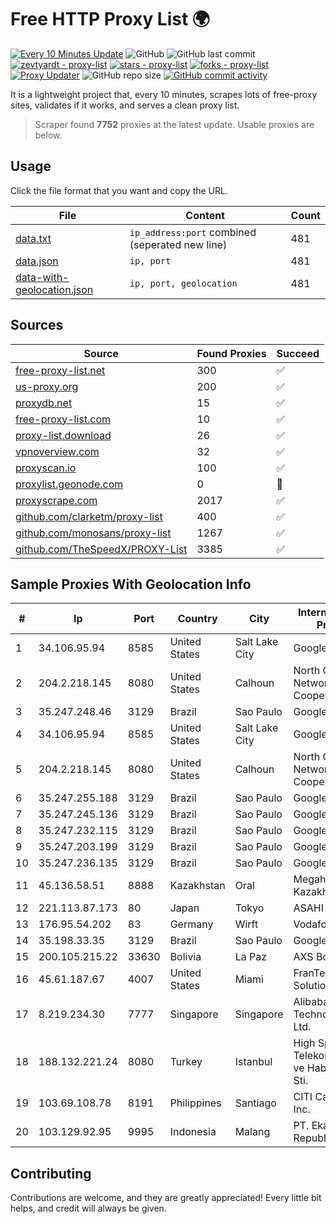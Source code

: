 
# Free HTTP Proxy List 🌍

[![Every 10 Minutes Update](https://github.com/mertguvencli/http-proxy-list/actions/workflows/main.yml/badge.svg?branch=main)](https://github.com/mertguvencli/http-proxy-list/actions/workflows/main.yml)
![GitHub](https://img.shields.io/github/license/mertguvencli/http-proxy-list)
![GitHub last commit](https://img.shields.io/github/last-commit/mertguvencli/http-proxy-list)
[![zevtyardt - proxy-list](https://img.shields.io/static/v1?label=zevtyardt&message=proxy-list&color=blue&logo=github)](https://github.com/zevtyardt/proxy-list "Go to GitHub repo")
[![stars - proxy-list](https://img.shields.io/github/stars/zevtyardt/proxy-list?style=social)](https://github.com/zevtyardt/proxy-list)
[![forks - proxy-list](https://img.shields.io/github/forks/zevtyardt/proxy-list?style=social)](https://github.com/zevtyardt/proxy-list)
[![Proxy Updater](https://github.com/zevtyardt/proxy-list/workflows/Proxy%20Updater/badge.svg)](https://github.com/zevtyardt/proxy-list/actions?query=workflow:"Proxy+Updater")
![GitHub repo size](https://img.shields.io/github/repo-size/zevtyardt/proxy-list)
[![GitHub commit activity](https://img.shields.io/github/commit-activity/m/zevtyardt/proxy-list?logo=commits)](https://github.com/zevtyardt/proxy-list/commits/main)

It is a lightweight project that, every 10 minutes, scrapes lots of free-proxy sites, validates if it works, and serves a clean proxy list.

> Scraper found **7752** proxies at the latest update. Usable proxies are below.

## Usage

Click the file format that you want and copy the URL.

|File|Content|Count|
|----|-------|-----|
|[data.txt](https://raw.githubusercontent.com/mertguvencli/http-proxy-list/main/proxy-list/data.txt)|`ip_address:port` combined (seperated new line)|481|
|[data.json](https://raw.githubusercontent.com/mertguvencli/http-proxy-list/main/proxy-list/data.json)|`ip, port`|481|
|[data-with-geolocation.json](https://raw.githubusercontent.com/mertguvencli/http-proxy-list/main/proxy-list/data-with-geolocation.json)|`ip, port, geolocation`|481|

## Sources

|Source|Found Proxies|Succeed|
|------|-------------|-------|
|[free-proxy-list.net](https://free-proxy-list.net)|300|✅|
|[us-proxy.org](https://www.us-proxy.org)|200|✅|
|[proxydb.net](http://proxydb.net)|15|✅|
|[free-proxy-list.com](https://free-proxy-list.com/?page=&port=&type%5B%5D=http&type%5B%5D=https&up_time=0&search=Search)|10|✅|
|[proxy-list.download](https://www.proxy-list.download/HTTP)|26|✅|
|[vpnoverview.com](https://vpnoverview.com/privacy/anonymous-browsing/free-proxy-servers)|32|✅|
|[proxyscan.io](https://www.proxyscan.io)|100|✅|
|[proxylist.geonode.com](https://proxylist.geonode.com/api/proxy-list?limit=300&page=1&sort_by=lastChecked&sort_type=desc&protocols=http,https)|0|🚫|
|[proxyscrape.com](https://api.proxyscrape.com/v2/?request=displayproxies&protocol=http&timeout=10000&country=all&ssl=all&anonymity=all)|2017|✅|
|[github.com/clarketm/proxy-list](https://raw.githubusercontent.com/clarketm/proxy-list/master/proxy-list-raw.txt)|400|✅|
|[github.com/monosans/proxy-list](https://raw.githubusercontent.com/monosans/proxy-list/main/proxies/http.txt)|1267|✅|
|[github.com/TheSpeedX/PROXY-List](https://raw.githubusercontent.com/TheSpeedX/PROXY-List/master/http.txt)|3385|✅|


## Sample Proxies With Geolocation Info

|#|Ip|Port|Country|City|Internet Service Provider|
|-|--|----|-------|----|-------------------------|
|1|34.106.95.94|8585|United States|Salt Lake City|Google LLC|
|2|204.2.218.145|8080|United States|Calhoun|North Georgia Network Cooperative, Inc.|
|3|35.247.248.46|3129|Brazil|Sao Paulo|Google LLC|
|4|34.106.95.94|8585|United States|Salt Lake City|Google LLC|
|5|204.2.218.145|8080|United States|Calhoun|North Georgia Network Cooperative, Inc.|
|6|35.247.255.188|3129|Brazil|Sao Paulo|Google LLC|
|7|35.247.245.136|3129|Brazil|Sao Paulo|Google LLC|
|8|35.247.232.115|3129|Brazil|Sao Paulo|Google LLC|
|9|35.247.203.199|3129|Brazil|Sao Paulo|Google LLC|
|10|35.247.236.135|3129|Brazil|Sao Paulo|Google LLC|
|11|45.136.58.51|8888|Kazakhstan|Oral|Megahost Kazakhstan TOO|
|12|221.113.87.173|80|Japan|Tokyo|ASAHI Net, Inc.|
|13|176.95.54.202|83|Germany|Wirft|Vodafone GmbH|
|14|35.198.33.35|3129|Brazil|Sao Paulo|Google LLC|
|15|200.105.215.22|33630|Bolivia|La Paz|AXS Bolivia S. A.|
|16|45.61.187.67|4007|United States|Miami|FranTech Solutions|
|17|8.219.234.30|7777|Singapore|Singapore|Alibaba (US) Technology Co., Ltd.|
|18|188.132.221.24|8080|Turkey|Istanbul|High Speed Telekomunikasyon ve Hab. Hiz. Ltd. Sti.|
|19|103.69.108.78|8191|Philippines|Santiago|CITI Cableworld Inc.|
|20|103.129.92.95|9995|Indonesia|Malang|PT. Eka Mas Republik|



## Contributing

Contributions are welcome, and they are greatly appreciated! Every
little bit helps, and credit will always be given.

